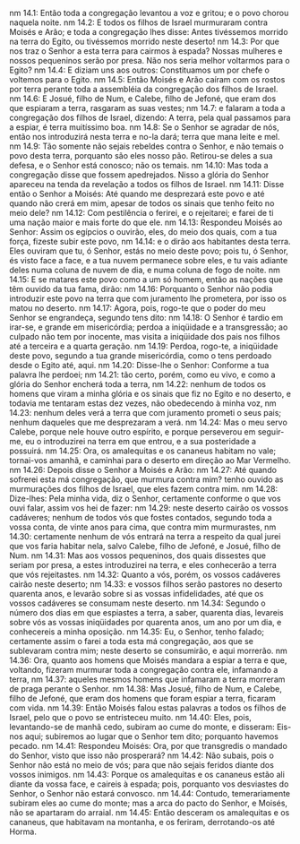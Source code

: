 nm 14.1: Então toda a congregação levantou a voz e gritou; e o povo chorou naquela noite.
nm 14.2: E todos os filhos de Israel murmuraram contra Moisés e Arão; e toda a congregação lhes disse: Antes tivéssemos morrido na terra do Egito, ou tivéssemos morrido neste deserto!
nm 14.3: Por que nos traz o Senhor a esta terra para cairmos à espada? Nossas mulheres e nossos pequeninos serão por presa. Não nos seria melhor voltarmos para o Egito?
nm 14.4: E diziam uns aos outros: Constituamos um por chefe o voltemos para o Egito.
nm 14.5: Então Moisés e Arão caíram com os rostos por terra perante toda a assembléia da congregação dos filhos de Israel.
nm 14.6: E Josué, filho de Num, e Calebe, filho de Jefoné, que eram dos que espiaram a terra, rasgaram as suas vestes;
nm 14.7: e falaram a toda a congregação dos filhos de Israel, dizendo: A terra, pela qual passamos para a espiar, é terra muitíssimo boa.
nm 14.8: Se o Senhor se agradar de nós, então nos introduzirá nesta terra e no-la dará; terra que mana leite e mel.
nm 14.9: Tão somente não sejais rebeldes contra o Senhor, e não temais o povo desta terra, porquanto são eles nosso pão. Retirou-se deles a sua defesa, e o Senhor está conosco; não os temais.
nm 14.10: Mas toda a congregação disse que fossem apedrejados. Nisso a glória do Senhor apareceu na tenda da revelação a todos os filhos de Israel.
nm 14.11: Disse então o Senhor a Moisés: Até quando me desprezará este povo e até quando não crerá em mim, apesar de todos os sinais que tenho feito no meio dele?
nm 14.12: Com pestilência o ferirei, e o rejeitarei; e farei de ti uma nação maior e mais forte do que ele.
nm 14.13: Respondeu Moisés ao Senhor: Assim os egípcios o ouvirão, eles, do meio dos quais, com a tua força, fizeste subir este povo,
nm 14.14: e o dirão aos habitantes desta terra. Eles ouviram que tu, ó Senhor, estás no meio deste povo; pois tu, ó Senhor, és visto face a face, e a tua nuvem permanece sobre eles, e tu vais adiante deles numa coluna de nuvem de dia, e numa coluna de fogo de noite.
nm 14.15: E se matares este povo como a um só homem, então as nações que têm ouvido da tua fama, dirão:
nm 14.16: Porquanto o Senhor não podia introduzir este povo na terra que com juramento lhe prometera, por isso os matou no deserto.
nm 14.17: Agora, pois, rogo-te que o poder do meu Senhor se engrandeça, segundo tens dito:
nm 14.18: O Senhor é tardio em irar-se, e grande em misericórdia; perdoa a iniqüidade e a transgressão; ao culpado não tem por inocente, mas visita a iniqüidade dos pais nos filhos até a terceira e a quarta geração.
nm 14.19: Perdoa, rogo-te, a iniqüidade deste povo, segundo a tua grande misericórdia, como o tens perdoado desde o Egito até, aqui.
nm 14.20: Disse-lhe o Senhor: Conforme a tua palavra lhe perdoei;
nm 14.21: tão certo, porém, como eu vivo, e como a glória do Senhor encherá toda a terra,
nm 14.22: nenhum de todos os homens que viram a minha glória e os sinais que fiz no Egito e no deserto, e todavia me tentaram estas dez vezes, não obedecendo à minha voz,
nm 14.23: nenhum deles verá a terra que com juramento prometi o seus pais; nenhum daqueles que me desprezaram a verá.
nm 14.24: Mas o meu servo Calebe, porque nele houve outro espírito, e porque perseverou em seguir-me, eu o introduzirei na terra em que entrou, e a sua posteridade a possuirá.
nm 14.25: Ora, os amalequitas e os cananeus habitam no vale; tornai-vos amanhã, e caminhai para o deserto em direção ao Mar Vermelho.
nm 14.26: Depois disse o Senhor a Moisés e Arão:
nm 14.27: Até quando sofrerei esta má congregação, que murmura contra mim? tenho ouvido as murmurações dos filhos de Israel, que eles fazem contra mim.
nm 14.28: Dize-lhes: Pela minha vida, diz o Senhor, certamente conforme o que vos ouvi falar, assim vos hei de fazer:
nm 14.29: neste deserto cairão os vossos cadáveres; nenhum de todos vós que fostes contados, segundo toda a vossa conta, de vinte anos para cima, que contra mim murmurastes,
nm 14.30: certamente nenhum de vós entrará na terra a respeito da qual jurei que vos faria habitar nela, salvo Calebe, filho de Jefoné, e Josué, filho de Num.
nm 14.31: Mas aos vossos pequeninos, dos quais dissestes que seriam por presa, a estes introduzirei na terra, e eles conhecerão a terra que vós rejeitastes.
nm 14.32: Quanto a vós, porém, os vossos cadáveres cairão neste deserto;
nm 14.33: e vossos filhos serão pastores no deserto quarenta anos, e levarão sobre si as vossas infidelidades, até que os vossos cadáveres se consumam neste deserto.
nm 14.34: Segundo o número dos dias em que espiastes a terra, a saber, quarenta dias, levareis sobre vós as vossas iniqüidades por quarenta anos, um ano por um dia, e conhecereis a minha oposição.
nm 14.35: Eu, o Senhor, tenho falado; certamente assim o farei a toda esta má congregação, aos que se sublevaram contra mim; neste deserto se consumirão, e aqui morrerão.
nm 14.36: Ora, quanto aos homens que Moisés mandara a espiar a terra e que, voltando, fizeram murmurar toda a congregação contra ele, infamando a terra,
nm 14.37: aqueles mesmos homens que infamaram a terra morreram de praga perante o Senhor.
nm 14.38: Mas Josué, filho de Num, e Calebe, filho de Jefoné, que eram dos homens que foram espiar a terra, ficaram com vida.
nm 14.39: Então Moisés falou estas palavras a todos os filhos de Israel, pelo que o povo se entristeceu muito.
nm 14.40: Eles, pois, levantando-se de manhã cedo, subiram ao cume do monte, e disseram: Eis-nos aqui; subiremos ao lugar que o Senhor tem dito; porquanto havemos pecado.
nm 14.41: Respondeu Moisés: Ora, por que transgredis o mandado do Senhor, visto que isso não prosperará?
nm 14.42: Não subais, pois o Senhor não está no meio de vós; para que não sejais feridos diante dos vossos inimigos.
nm 14.43: Porque os amalequitas e os cananeus estão ali diante da vossa face, e caireis à espada; pois, porquanto vos desviastes do Senhor, o Senhor não estará convosco.
nm 14.44: Contudo, temerariamente subiram eles ao cume do monte; mas a arca do pacto do Senhor, e Moisés, não se apartaram do arraial.
nm 14.45: Então desceram os amalequitas e os cananeus, que habitavam na montanha, e os feriram, derrotando-os até Horma.
